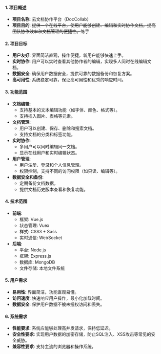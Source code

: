 

#### 1. 项目概述

- **项目名称**: 云文档协作平台（DocCollab）
- **项目目的**: ~~提供一个在线平台，使用户能够创建、编辑和实时协作文档，提高团队协作效率和文档管理的便捷性。~~练手

#### 2. 项目目标

- **用户友好**: 界面简洁直观，操作便捷，新用户能够快速上手。
- **实时协作**: 用户可以实时查看其他协作者的编辑，实现多人同时在线编辑文档。
- **数据安全**: 确保用户数据安全，提供可靠的数据备份和恢复方案。
- **高可用性**: 系统稳定可靠，保证高可用性和优秀的响应时间。

#### 3. 功能范围
- **文档编辑**:
  - 支持基本的文本编辑功能（如字体、颜色、格式等）。
  - 支持插入图片、表格等元素。
- **文档管理**:
  - 用户可以创建、保存、删除和搜索文档。
  - 支持文档的分类和标签功能。
- **实时协作**:
  - 多用户可以同时编辑同一文档。
  - 显示在线用户和实时编辑状态。
- **用户管理**:
  - 用户注册、登录和个人信息管理。
  - 权限控制，支持不同的访问权限（如只读、编辑等）。
- **数据安全和备份**:
  - 定期备份文档数据。
  - 提供文档历史版本查看和恢复功能。

#### 4. 技术范围
- **前端**:
  - 框架: Vue.js
  - 状态管理: Vuex
  - 样式: CSS3 + Sass
  - 实时通信: WebSocket
- **后端**:
  - 平台: Node.js
  - 框架: Express.js
  - 数据库: MongoDB 
  - 文件存储: 本地文件系统 

#### 5. 用户需求

- **易用性**: 界面简洁，功能直观易懂。
- **访问速度**: 快速响应用户操作，最小化加载时间。
- **数据安全**: 保护用户数据不被未授权访问和丢失。

#### 6. 系统需求
- **性能要求**: 系统应能够处理高并发请求，保持低延迟。
- **安全性要求**: 实现用户数据的加密存储，防止SQL注入、XSS攻击等常见的安全威胁。
- **兼容性要求**: 支持主流的浏览器和操作系统。

